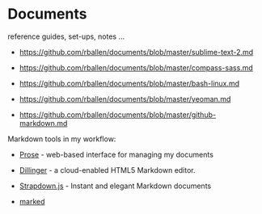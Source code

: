 Documents
=========
reference guides, set-ups, notes ...

* https://github.com/rballen/documents/blob/master/sublime-text-2.md

* https://github.com/rballen/documents/blob/master/compass-sass.md

* https://github.com/rballen/documents/blob/master/bash-linux.md

* https://github.com/rballen/documents/blob/master/yeoman.md

* https://github.com/rballen/documents/blob/master/github-markdown.md


Markdown tools in my workflow:
 
* [Prose](http://prose.io/) - web-based interface for managing my documents

* [Dillinger](http://dillinger.io) - a cloud-enabled HTML5 Markdown editor.

* [Strapdown.js](http://strapdownjs.com/) - Instant and elegant Markdown documents

* [marked](https://npmjs.org/package/marked)

                
